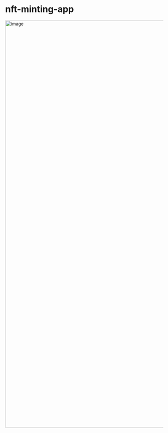 # nft-minting-app

<img width="1300" alt="image" src="https://user-images.githubusercontent.com/81923229/174970042-6b1046ad-30e7-439b-89f8-9575a40144ea.png">
